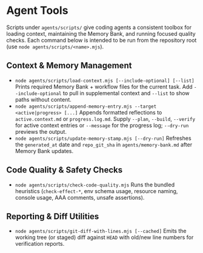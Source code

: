 # Agent Tools

Scripts under `agents/scripts/` give coding agents a consistent toolbox for loading context, maintaining the Memory Bank, and running focused quality checks. Each command below is intended to be run from the repository root (use `node agents/scripts/<name>.mjs`).

## Context & Memory Management

- `node agents/scripts/load-context.mjs [--include-optional] [--list]`
  Prints required Memory Bank + workflow files for the current task. Add `--include-optional` to pull in supplemental context and `--list` to show paths without content.
- `node agents/scripts/append-memory-entry.mjs --target <active|progress> [...]`
  Appends formatted reflections to `active.context.md` or `progress.log.md`. Supply `--plan`, `--build`, `--verify` for active context entries or `--message` for the progress log; `--dry-run` previews the output.
- `node agents/scripts/update-memory-stamp.mjs [--dry-run]`
  Refreshes the `generated_at` date and `repo_git_sha` in `agents/memory-bank.md` after Memory Bank updates.

## Code Quality & Safety Checks

- `node agents/scripts/check-code-quality.mjs`
  Runs the bundled heuristics (`check-effect-*`, env schema usage, resource naming, console usage, AAA comments, unsafe assertions).

## Reporting & Diff Utilities

- `node agents/scripts/git-diff-with-lines.mjs [--cached]`
  Emits the working tree (or staged) diff against `HEAD` with old/new line numbers for verification reports.
